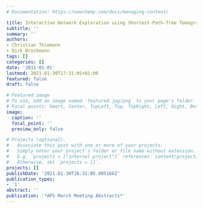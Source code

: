 ```yaml
---
# Documentation: https://wowchemy.com/docs/managing-content/

title: Interactive Network Exploration using Shortest-Path-Tree Tomography
subtitle: ''
summary: ''
authors:
- Christian Thiemann
- Dirk Brockmann
tags: []
categories: []
date: '2011-01-01'
lastmod: 2021-01-30T17:31:05+01:00
featured: false
draft: false

# Featured image
# To use, add an image named `featured.jpg/png` to your page's folder.
# Focal points: Smart, Center, TopLeft, Top, TopRight, Left, Right, BottomLeft, Bottom, BottomRight.
image:
  caption: ''
  focal_point: ''
  preview_only: false

# Projects (optional).
#   Associate this post with one or more of your projects.
#   Simply enter your project's folder or file name without extension.
#   E.g. `projects = ["internal-project"]` references `content/project/deep-learning/index.md`.
#   Otherwise, set `projects = []`.
projects: []
publishDate: '2021-01-30T16:31:05.095166Z'
publication_types:
- '1'
abstract: ''
publication: '*APS March Meeting Abstracts*'
---
```

